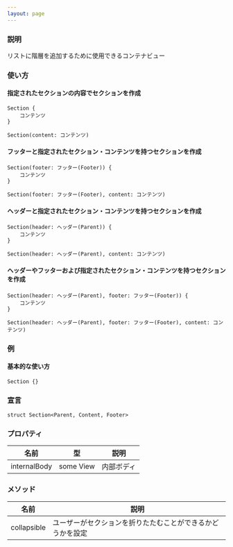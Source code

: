 ```yaml
---
layout: page
---
```


### 説明

リストに階層を追加するために使用できるコンテナビュー

### 使い方

#### 指定されたセクションの内容でセクションを作成

    Section {
        コンテンツ
    }

    Section(content: コンテンツ)

#### フッターと指定されたセクション・コンテンツを持つセクションを作成

    Section(footer: フッター(Footer)) {
        コンテンツ
    }

    Section(footer: フッター(Footer), content: コンテンツ)

#### ヘッダーと指定されたセクション・コンテンツを持つセクションを作成

    Section(header: ヘッダー(Parent)) {
        コンテンツ
    }

    Section(header: ヘッダー(Parent), content: コンテンツ)

#### ヘッダーやフッターおよび指定されたセクション・コンテンツを持つセクションを作成

    Section(header: ヘッダー(Parent), footer: フッター(Footer)) {
        コンテンツ
    }

    Section(header: ヘッダー(Parent), footer: フッター(Footer), content: コンテンツ)

### 例

#### 基本的な使い方

    Section {}

### 宣言

    struct Section<Parent, Content, Footer>

### プロパティ

| 名前           | 型         | 説明    |
| ------------ | --------- | ----- |
| internalBody | some View | 内部ボディ |

### メソッド

| 名前          | 説明                            |
| ----------- | ----------------------------- |
| collapsible | ユーザーがセクションを折りたたむことができるかどうかを設定 |
